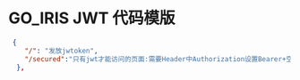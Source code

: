# GO_IRIS JWT 代码模版

```json
 {
    "/": "发放jwtoken",
    "/secured":"只有jwt才能访问的页面:需要Header中Authorization设置Bearer+空格+jwt",
  },
```
